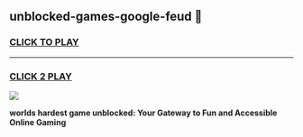 
## unblocked-games-google-feud 👋
<h3>
<a href="https://premium.freeplayer.one?title=unblocked-games-google-feud&ref=14F">CLICK TO PLAY</a></h3>
<hr>

<h3>
<a href="https://premium.freeplayer.one?title=unblocked-games-google-feud&ref=14F">CLICK 2 PLAY</a>
  
</h3>

<a href="https://premium.freeplayer.one?title=unblocked-games-google-feud&ref=12F/"><img src="https://clearcache.store/games.png"></a>


**worlds hardest game unblocked: Your Gateway to Fun and Accessible Online Gaming**
